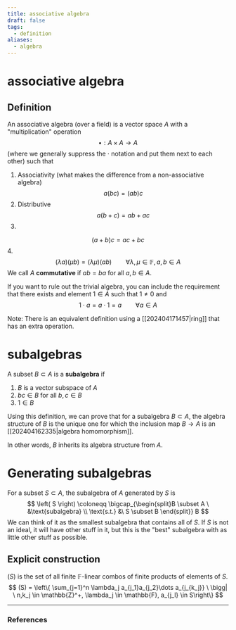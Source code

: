 ```yaml
---
title: associative algebra
draft: false
tags:
  - definition
aliases:
  - algebra
---
```

# associative algebra
## Definition
An associative algebra (over a field) is a vector space $A$ with a "multiplication" operation 
$$
\bullet:A \times A \longrightarrow A
$$
(where we generally suppress the $\cdot$ notation and put them next to each other) such that 
1. Associativity (what makes the difference from a non-associative algebra)
$$a(bc) = (ab)c$$
2. Distributive
$$ a(b + c) = ab + ac$$
3. 
$$ (a + b)c = ac + bc$$
4. $$
(\lambda a)(\mu b) = (\lambda \mu)(ab) \qquad \forall \lambda,\mu \in \mathbb{F}, a,b \in A $$
We call $A$ **commutative** if $ab = ba$ for all $a,b \in A$. 

If you want to rule out the trivial algebra, you can include the requirement that there exists and element $1 \in A$ such that $1 \neq 0$ and 
$$ 
1 \cdot a = a \cdot 1 = a \qquad \forall a \in A
$$

Note: There is an equivalent definition using a [[202404171457|ring]] that has an extra operation. 
# subalgebras
A subset $B \subset A$ is a **subalgebra** if 
1. $B$ is a vector subspace of $A$
2. $bc \in B$ for all $b,c \in B$
3. $1 \in B$

Using this definition, we can prove that for a subalgebra $B\subset A$, the algebra structure of $B$ is the unique one for which the inclusion map $B \to A$ is an [[202404162335|algebra homomorphism]]. 

In other words, $B$ inherits its algebra structure from $A$. 

# Generating subalgebras
For a subset $S \subset A$, the subalgebra of $A$ generated by $S$ is 
$$
\left( S \right) \coloneqq \bigcap_{\begin{split}B \subset A \ &\text{subalgebra} \\ \text{s.t.}  &\ S \subset B \end{split}} B
$$
We can think of it as the smallest subalgebra that contains all of $S$. 
If $S$ is not an ideal, it will have other stuff in it, but this is the "best" subalgebra with as little other stuff as possible. 

## Explicit construction
$\left( S \right)$ is the set of all finite $\mathbb{F}$-linear combos of finite products of elements of $S$. 
$$
(S) = \left\{ \sum_{j=1}^n \lambda_j a_{j_1}a_{j_2}\dots a_{j_{k_j}} \ \bigg| \ n,k_j \in \mathbb{Z}^+, \lambda_j \in \mathbb{F}, a_{j_l} \in S\right\}
$$

---
### References
